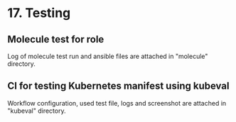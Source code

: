 # 17. Testing

## Molecule test for role

Log of molecule test run and ansible files are attached in "molecule" directory.

## CI for testing Kubernetes manifest using kubeval

Workflow configuration, used test file, logs and screenshot are attached in "kubeval" directory.
